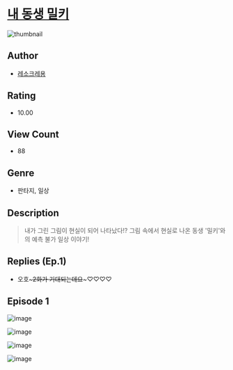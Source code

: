 # [내 동생 밀키](https://comic.naver.com/challenge/list?titleId=810323)
![thumbnail](https://image-comic.pstatic.net/user_contents_data/challenge_comic/2023/05/23/357379/upload_7220175333548974902_480x623.jpeg)

## Author
- [레소크레용](https://comic.naver.com/artistTitle?id=357379)

## Rating
- 10.00

## View Count
- 88

## Genre
- 판타지, 일상

## Description
> 내가 그린 그림이 현실이 되어 나타났다!? 그림 속에서 현실로 나온 동생 '밀키'와의 예측 불가 일상 이야기!

## Replies (Ep.1)
- 오호~~~2화가 기대되는데요~~~♡♡♡♡

## Episode 1
![image](https://image-comic.pstatic.net/user_contents_data/challenge_comic/2023/05/23/357379/upload_7306582658101896245.jpeg)

![image](https://image-comic.pstatic.net/user_contents_data/challenge_comic/2023/05/23/357379/upload_7161113972017804899.jpeg)

![image](https://image-comic.pstatic.net/user_contents_data/challenge_comic/2023/05/23/357379/upload_3761177908768683063.jpeg)

![image](https://image-comic.pstatic.net/user_contents_data/challenge_comic/2023/05/23/357379/upload_3919929593736683876.jpeg)
